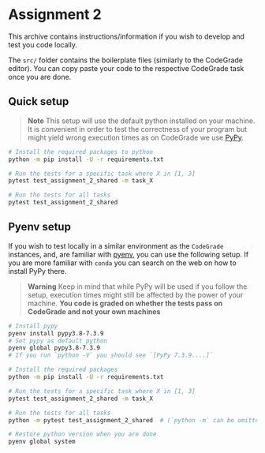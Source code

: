 # Assignment 2

This archive contains instructions/information if you wish to develop and test you code locally.

The `src/` folder contains the boilerplate files (similarly to the CodeGrade editor). You can copy paste your code to the respective CodeGrade task once you are done.


## Quick setup
> **Note**
> This setup will use the default python installed on your machine. It is convenient in order to test the correctness of your program but might yield wrong execution times as on CodeGrade we use [PyPy](https://www.pypy.org/).

```bash
# Install the required packages to python
python -m pip install -U -r requirements.txt

# Run the tests for a specific task where X in [1, 3]
pytest test_assignment_2_shared -m task_X

# Run the tests for all tasks 
pytest test_assignment_2_shared
```

## Pyenv setup
If you wish to test locally in a similar environment as the `CodeGrade` instances, and, are familiar with [pyenv](https://github.com/pyenv/pyenv), you can use the following setup. If you are more familiar with `conda` you can search on the web on how to install PyPy there.

> **Warning**
> Keep in mind that while PyPy will be used if you follow the setup, execution times might still be affected by the power of your machine. **You code is graded on whether the tests pass on CodeGrade and not your own machines**


```bash
# Install pypy
pyenv install pypy3.8-7.3.9
# Set pypy as default python
pyenv global pypy3.8-7.3.9
# If you run `python -V` you should see `[PyPy 7.3.9....]`

# Install the required packages
python -m pip install -U -r requirements.txt

# Run the tests for a specific task where X in [1, 3]
pytest test_assignment_2_shared -m task_X

# Run the tests for all tasks 
python -m pytest test_assignment_2_shared  # (`python -m` can be omitted)

# Restore python version when you are done
pyenv global system
```